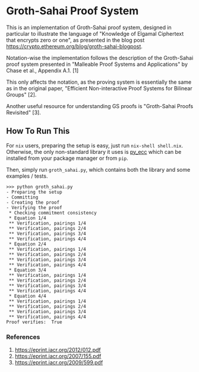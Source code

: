 # Groth-Sahai Proof System

This is an implementation of Groth-Sahai proof system, designed in particular to illustrate the language of "Knowledge of Elgamal Ciphertext that encrypts zero or one", as presented in the blog post https://crypto.ethereum.org/blog/groth-sahai-blogpost.

Notation-wise the implementation follows the description of the Groth-Sahai proof system presented in "Malleable Proof Systems and Applications" by Chase et al., Appendix A.1. [1]

This only affects the notation, as the proving system is essentially the same as in the original paper, "Efficient Non-interactive Proof Systems for Bilinear Groups" [2].

Another useful resource for understanding GS proofs is "Groth-Sahai Proofs Revisited" [3].


## How To Run This

For `nix` users, preparing the setup is easy, just run `nix-shell shell.nix`.
Otherwise, the only non-standard library it uses is [py_ecc](https://github.com/ethereum/py_ecc) which can be installed from your package manager or from `pip`.

Then, simply run `groth_sahai.py`, which contains both the library and some examples / tests.
```
>>> python groth_sahai.py
- Preparing the setup
- Committing
- Creating the proof
- Verifying the proof
 * Checking commitment consistency
 * Equation 1/4
 ** Verification, pairings 1/4
 ** Verification, pairings 2/4
 ** Verification, pairings 3/4
 ** Verification, pairings 4/4
 * Equation 2/4
 ** Verification, pairings 1/4
 ** Verification, pairings 2/4
 ** Verification, pairings 3/4
 ** Verification, pairings 4/4
 * Equation 3/4
 ** Verification, pairings 1/4
 ** Verification, pairings 2/4
 ** Verification, pairings 3/4
 ** Verification, pairings 4/4
 * Equation 4/4
 ** Verification, pairings 1/4
 ** Verification, pairings 2/4
 ** Verification, pairings 3/4
 ** Verification, pairings 4/4
Proof verifies:  True
```

### References

1. https://eprint.iacr.org/2012/012.pdf
2. https://eprint.iacr.org/2007/155.pdf
3. https://eprint.iacr.org/2009/599.pdf
